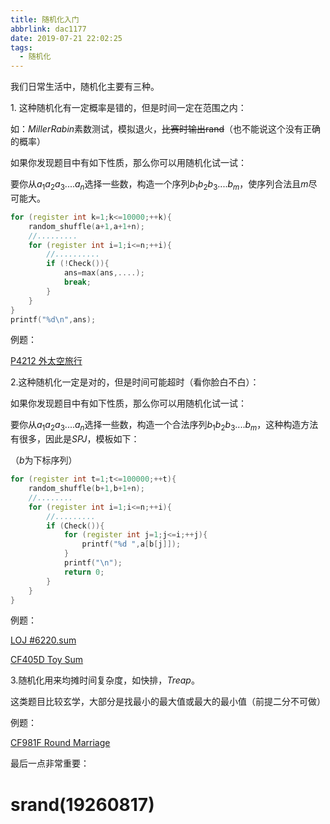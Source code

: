 ```yaml
---
title: 随机化入门
abbrlink: dac1177
date: 2019-07-21 22:02:25
tags:
  - 随机化
---
```


我们日常生活中，随机化主要有三种。

$1.$ 这种随机化有一定概率是错的，但是时间一定在范围之内：

如：$Miller Rabin$素数测试，模拟退火，~~比赛时输出rand~~（也不能说这个没有正确的概率）

如果你发现题目中有如下性质，那么你可以用随机化试一试：

要你从$a_1 a_2 a_3 .... a_n$选择一些数，构造一个序列$b_1b_2b_3....b_m$，使序列合法且$m$尽可能大。

```cpp
for (register int k=1;k<=10000;++k){
	random_shuffle(a+1,a+1+n);
	//.........
	for (register int i=1;i<=n;++i){
		//..........
		if (!Check()){
			ans=max(ans,....);
			break;
		}
	}
}
printf("%d\n",ans);
```

例题：

[P4212 外太空旅行](https://gaisaiyuno.github.io/archives/7c083d74.html)

$2.$这种随机化一定是对的，但是时间可能超时（看你脸白不白）：

如果你发现题目中有如下性质，那么你可以用随机化试一试：

要你从$a_1 a_2 a_3 .... a_n$选择一些数，构造一个合法序列$b_1b_2b_3....b_m$，这种构造方法有很多，因此是$SPJ$，模板如下：

（$b$为下标序列）

```cpp
for (register int t=1;t<=100000;++t){
    random_shuffle(b+1,b+1+n);
    //........
    for (register int i=1;i<=n;++i){
        //.........
        if (Check()){
            for (register int j=1;j<=i;++j){
                printf("%d ",a[b[j]]);
            }
            printf("\n");
            return 0;
        }
    }
}
```

例题：

[LOJ #6220.sum](https://gaisaiyuno.github.io/archives/49aed47d.html)

[CF405D Toy Sum](https://gaisaiyuno.github.io/archives/82e66741.html)

$3.$随机化用来均摊时间复杂度，如快排，$Treap$。

这类题目比较玄学，大部分是找最小的最大值或最大的最小值（前提二分不可做）

例题：

[CF981F Round Marriage](https://gaisaiyuno.github.io/archives/d7b367ce.html)



最后一点非常重要：

# **srand(19260817)**